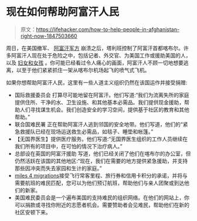 # 现在如何帮助阿富汗人民

> 原文：<https://lifehacker.com/how-to-help-people-in-afghanistan-right-now-1847503660>

周日，在美国撤军、 [阿富汗军方](https://www.washingtonpost.com/world/2021/08/15/afghanistan-military-collapse-taliban/) 崩溃之后，塔利班控制了阿富汗首都喀布尔。许多阿富汗人现在处于危险之中，包括记者、外交官、为美国工作或援助美国的人，以及 [妇女和女孩](https://www.nytimes.com/2021/08/17/opinion/malala-afghanistan-taliban-women.html) 。你可能已经看过令人痛心的画面，阿富汗人不顾一切地想要逃离，以至于他们紧紧抓住一架从喀布尔机场起飞的喷气式飞机。



如果你想帮助阿富汗人民，这里有一些人道主义组织仍然在该国运作并接受捐赠:

*   国际救援委员会 打算尽可能地留在阿富汗。他们写道:“我们为流离失所的家庭提供住所、干净的水、卫生设施、和其他基本必需品。我们提供现金援助，帮助人们寻找谋生机会。我们创造安全的学习空间，提供基于社区的教育和其他帮助。”
*   联合国难民署 正在帮助阿富汗人逃到邻国的安全地带。他们写道，他们的“紧急救援队已经在现场运送救生必需品，如毯子、睡垫和帐篷。”
*   【无国界医生】提供医疗服务。他们写道:“无国界医生组织的工作人员继续在我们所有的项目中，在可怕的情况下治疗病人。”
*   总部设在英国的阿富汗援助 写道，他们已经关闭了他们在喀布尔的办公室，但仍然活跃在该国的其他地区:“现在，我们在需要的地方提供紧急援助，并支持那些因冲突而失去家园和生计的家庭。”
*   [miles 4 migrations](https://miles4migrants.org/?__cf_chl_jschl_tk__=pmd_5d03b63b87b685aac55ec8e9d0850d3322d698e0-1629227352-0-gqNtZGzNAc2jcnBszQZO)接受飞行常客里程、旅行券和信用卡积分的承诺，并将与需要航班的难民匹配，您可以为他们预订航班，帮助他们与亲人团聚或到达他们的新家。
*   美国难民委员会是一个遍布美国的支持难民的组织网络。在他们的网站上，你可以捐款或寻找你附近的志愿者机会。需要赞助者会见难民，帮助他们在新的社区安顿下来。